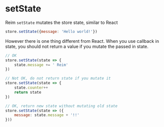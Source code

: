 # setState

Reim `setState` mutates the store state, similar to React

```javascript
store.setState({message: 'Hello world!'})
```

However there is one thing different from React. When you use callback in state, you should not return a value if you mutate the passed in state.

```javascript
// OK
store.setState(state => {
    state.message += ' Reim'
})

// Not OK, do not return state if you mutate it
store.setState(state => {
    state.counter++
    return state
})

// OK, return new state without mutating old state
store.setState(state => ({
    message: state.message + '!!'
}))
```

